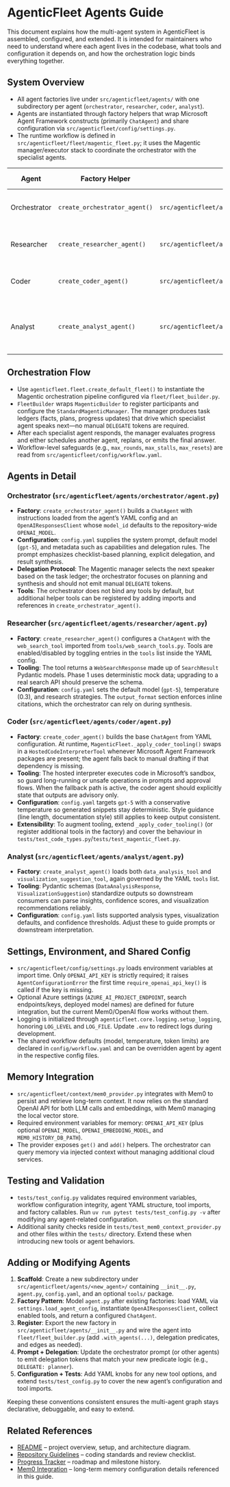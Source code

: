 # AgenticFleet Agents Guide

This document explains how the multi-agent system in AgenticFleet is assembled, configured, and extended. It is intended for maintainers who need to understand where each agent lives in the codebase, what tools and configuration it depends on, and how the orchestration logic binds everything together.

## System Overview

- All agent factories live under `src/agenticfleet/agents/` with one subdirectory per agent (`orchestrator`, `researcher`, `coder`, `analyst`).
- Agents are instantiated through factory helpers that wrap Microsoft Agent Framework constructs (primarily `ChatAgent`) and share configuration via `src/agenticfleet/config/settings.py`.
- The runtime workflow is defined in `src/agenticfleet/fleet/magentic_fleet.py`; it uses the Magentic manager/executor stack to coordinate the orchestrator with the specialist agents.

| Agent        | Factory Helper                                   | Config File                                             | Key Tools / Capabilities                                                | Primary Role                                             |
|--------------|--------------------------------------------------|---------------------------------------------------------|--------------------------------------------------------------------------|----------------------------------------------------------|
| Orchestrator | `create_orchestrator_agent()`                     | `src/agenticfleet/agents/orchestrator/config.yaml`      | - (no tools)                                                             | Task triage, delegation, result synthesis                |
| Researcher   | `create_researcher_agent()`                       | `src/agenticfleet/agents/researcher/config.yaml`        | `web_search_tool` (structured web search responses)                      | Information gathering and citation prep                  |
| Coder        | `create_coder_agent()`                            | `src/agenticfleet/agents/coder/config.yaml`             | Hosted code interpreter runtime (auto-attached when `agent_framework` is installed) | Code generation guidance and review                      |
| Analyst      | `create_analyst_agent()`                          | `src/agenticfleet/agents/analyst/config.yaml`           | `data_analysis_tool`, `visualization_suggestion_tool` (structured output) | Data exploration, insight generation, visualization help |

## Orchestration Flow

- Use `agenticfleet.fleet.create_default_fleet()` to instantiate the Magentic
  orchestration pipeline configured via `fleet/fleet_builder.py`.
- `FleetBuilder` wraps `MagenticBuilder` to register participants and configure the
  `StandardMagenticManager`. The manager produces task ledgers (facts, plans,
  progress updates) that drive which specialist agent speaks next—no manual
  `DELEGATE` tokens are required.
- After each specialist agent responds, the manager evaluates progress and either
  schedules another agent, replans, or emits the final answer.
- Workflow-level safeguards (e.g., `max_rounds`, `max_stalls`, `max_resets`) are read from `src/agenticfleet/config/workflow.yaml`.

## Agents in Detail

### Orchestrator (`src/agenticfleet/agents/orchestrator/agent.py`)

- **Factory**: `create_orchestrator_agent()` builds a `ChatAgent` with instructions loaded from the agent’s YAML config and an `OpenAIResponsesClient` whose `model_id` defaults to the repository-wide `OPENAI_MODEL`.
- **Configuration**: `config.yaml` supplies the system prompt, default model (`gpt-5`), and metadata such as capabilities and delegation rules. The prompt emphasizes checklist-based planning, explicit delegation, and result synthesis.
- **Delegation Protocol**: The Magentic manager selects the next speaker based on the
  task ledger; the orchestrator focuses on planning and synthesis and should not emit
  manual `DELEGATE` tokens.
- **Tools**: The orchestrator does not bind any tools by default, but additional helper tools can be registered by adding imports and references in `create_orchestrator_agent()`.

### Researcher (`src/agenticfleet/agents/researcher/agent.py`)

- **Factory**: `create_researcher_agent()` configures a `ChatAgent` with the `web_search_tool` imported from `tools/web_search_tools.py`. Tools are enabled/disabled by toggling entries in the `tools` list inside the YAML config.
- **Tooling**: The tool returns a `WebSearchResponse` made up of `SearchResult` Pydantic models. Phase 1 uses deterministic mock data; upgrading to a real search API should preserve the schema.
- **Configuration**: `config.yaml` sets the default model (`gpt-5`), temperature (0.3), and research strategies. The `output_format` section enforces inline citations, which the orchestrator can rely on during synthesis.

### Coder (`src/agenticfleet/agents/coder/agent.py`)

- **Factory**: `create_coder_agent()` builds the base `ChatAgent` from YAML configuration. At runtime, `MagenticFleet._apply_coder_tooling()` swaps in a `HostedCodeInterpreterTool` whenever Microsoft Agent Framework packages are present; the agent falls back to manual drafting if that dependency is missing.
- **Tooling**: The hosted interpreter executes code in Microsoft’s sandbox, so guard long-running or unsafe operations in prompts and approval flows. When the fallback path is active, the coder agent should explicitly state that outputs are advisory only.
- **Configuration**: `config.yaml` targets `gpt-5` with a conservative temperature so generated snippets stay deterministic. Style guidance (line length, documentation style) still applies to keep output consistent.
- **Extensibility**: To augment tooling, extend `_apply_coder_tooling()` (or register additional tools in the factory) and cover the behaviour in `tests/test_code_types.py`/`tests/test_magentic_fleet.py`.

### Analyst (`src/agenticfleet/agents/analyst/agent.py`)

- **Factory**: `create_analyst_agent()` loads both `data_analysis_tool` and `visualization_suggestion_tool`, again governed by the YAML `tools` list.
- **Tooling**: Pydantic schemas (`DataAnalysisResponse`, `VisualizationSuggestion`) standardize outputs so downstream consumers can parse insights, confidence scores, and visualization recommendations reliably.
- **Configuration**: `config.yaml` lists supported analysis types, visualization defaults, and confidence thresholds. Adjust these to guide prompts or downstream interpretation.

## Settings, Environment, and Shared Config

- `src/agenticfleet/config/settings.py` loads environment variables at import time. Only `OPENAI_API_KEY` is strictly required; it raises `AgentConfigurationError` the first time `require_openai_api_key()` is called if the key is missing.
- Optional Azure settings (`AZURE_AI_PROJECT_ENDPOINT`, search endpoints/keys, deployed model names) are defined for future integration, but the current Mem0/OpenAI flow works without them.
- Logging is initialized through `agenticfleet.core.logging.setup_logging`, honoring `LOG_LEVEL` and `LOG_FILE`. Update `.env` to redirect logs during development.
- The shared workflow defaults (model, temperature, token limits) are declared in `config/workflow.yaml` and can be overridden agent by agent in the respective config files.

## Memory Integration

- `src/agenticfleet/context/mem0_provider.py` integrates with Mem0 to persist and retrieve long-term context. It now relies on the standard OpenAI API for both LLM calls and embeddings, with Mem0 managing the local vector store.
- Required environment variables for memory: `OPENAI_API_KEY` (plus optional `OPENAI_MODEL`, `OPENAI_EMBEDDING_MODEL`, and `MEM0_HISTORY_DB_PATH`).
- The provider exposes `get()` and `add()` helpers. The orchestrator can query memory via injected context without managing additional cloud services.

## Testing and Validation

- `tests/test_config.py` validates required environment variables, workflow configuration integrity, agent YAML structure, tool imports, and factory callables. Run `uv run pytest tests/test_config.py -v` after modifying any agent-related configuration.
- Additional sanity checks reside in `tests/test_mem0_context_provider.py` and other files within the `tests/` directory. Extend these when introducing new tools or agent behaviors.

## Adding or Modifying Agents

1. **Scaffold**: Create a new subdirectory under `src/agenticfleet/agents/<new_agent>/` containing `__init__.py`, `agent.py`, `config.yaml`, and an optional `tools/` package.
2. **Factory Pattern**: Model `agent.py` after existing factories: load YAML via `settings.load_agent_config`, instantiate `OpenAIResponsesClient`, collect enabled tools, and return a configured `ChatAgent`.
3. **Register**: Export the new factory in `src/agenticfleet/agents/__init__.py` and wire the agent into `fleet/fleet_builder.py` (add `.with_agents(...)`, delegation predicates, and edges as needed).
4. **Prompt + Delegation**: Update the orchestrator prompt (or other agents) to emit delegation tokens that match your new predicate logic (e.g., `DELEGATE: planner`).
5. **Configuration + Tests**: Add YAML knobs for any new tool options, and extend `tests/test_config.py` to cover the new agent’s configuration and tool imports.

Keeping these conventions consistent ensures the multi-agent graph stays declarative, debuggable, and easy to extend.

## Related References

- [README](../README.md) – project overview, setup, and architecture diagram.
- [Repository Guidelines](operations/repository-guidelines.md) – coding standards and review checklist.
- [Progress Tracker](overview/progress-tracker.md) – roadmap and milestone history.
- [Mem0 Integration](operations/mem0-integration.md) – long-term memory configuration details referenced in this guide.
